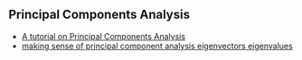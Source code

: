 ## Principal Components Analysis

* [A tutorial on Principal Components Analysis](https://ourarchive.otago.ac.nz/bitstream/handle/10523/7534/OUCS-2002-12.pdf?sequence=1&isAllowed=y)
* [making sense of principal component analysis eigenvectors eigenvalues](https://stats.stackexchange.com/questions/2691/making-sense-of-principal-component-analysis-eigenvectors-eigenvalues)
